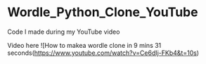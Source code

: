 # Wordle_Python_Clone_YouTube
Code I made during my YouTube video

Video here ![How to makea  wordle clone in 9 mins 31 seconds(https://www.youtube.com/watch?v=Ce6dIj-FKb4&t=10s)
